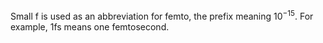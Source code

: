 Small f is used as an abbreviation for femto, the prefix meaning
$10^{-15}.$ For example, 1fs means one femtosecond.

